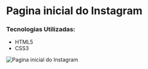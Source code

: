 # Pagina inicial do Instagram

### Tecnologias Utilizadas:
 - HTML5
 - CSS3



![Pagina inicial do Instagram](https://i.imgur.com/W7EEJr4.png)
